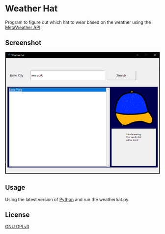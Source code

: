 # Weather Hat

Program to figure out which hat to wear based on the weather using the [MetaWeather API](https://www.metaweather.com/).

## Screenshot

![Screenshot of the app](/images/screenshot1.PNG)

## Usage

Using the latest version of [Python](https://www.python.org/downloads/) and run the weatherhat.py.

## License
[GNU GPLv3](https://choosealicense.com/licenses/gpl-3.0/)
